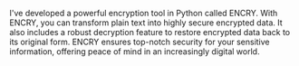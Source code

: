 I've developed a powerful encryption tool in Python called ENCRY. With ENCRY, you can transform plain text into highly secure encrypted data. It also includes a robust decryption feature to restore encrypted data back to its original form. ENCRY ensures top-notch security for your sensitive information, offering peace of mind in an increasingly digital world.
